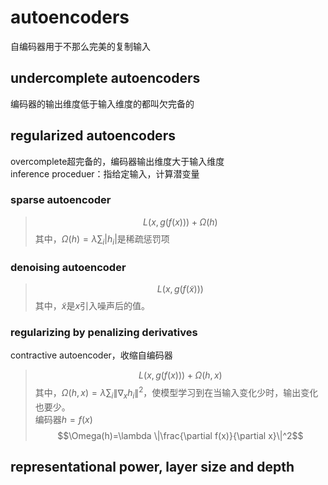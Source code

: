 # autoencoders
自编码器用于不那么完美的复制输入

## undercomplete autoencoders
编码器的输出维度低于输入维度的都叫欠完备的

## regularized autoencoders
overcomplete超完备的，编码器输出维度大于输入维度  
inference proceduer：指给定输入，计算潜变量
### sparse autoencoder
> $$L(x,g(f(x)))+\Omega(h)$$
其中，$\Omega(h)=\lambda \sum_{i} |h_i|$是稀疏惩罚项
### denoising autoencoder
> $$L(x,g(f(\tilde x)))$$
其中，$\tilde x$是$x$引入噪声后的值。
### regularizing by penalizing derivatives
contractive autoencoder，收缩自编码器
> $$L(x,g(f(x)))+\Omega(h,x)$$
其中，$\Omega(h,x)=\lambda \sum_i \|\nabla_xh_i\|^2$，使模型学习到在当输入变化少时，输出变化也要少。   
编码器$h=f(x)$
> $$\Omega(h)=\lambda \|\frac{\partial f(x)}{\partial x}\|^2$$
## representational power, layer size and depth

